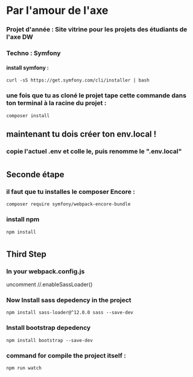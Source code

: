 # Par l'amour de l'axe
### Projet d'année : Site vitrine pour les projets des étudiants de l'axe DW
### Techno : Symfony 
#### install symfony :
    curl -sS https://get.symfony.com/cli/installer | bash

### une fois que tu as cloné le projet tape cette commande dans ton terminal à la racine du projet : 
    composer install
## maintenant tu dois créer ton env.local !
### copie l'actuel .env et colle le, puis renomme le ".env.local"
#

## Seconde étape

### il faut que tu installes le composer Encore : 
    composer require symfony/webpack-encore-bundle

### install npm
    npm install

#

## Third Step

### In your webpack.config.js
uncomment //.enableSassLoader()

### Now Install sass depedency in the project
    npm install sass-loader@^12.0.0 sass --save-dev

### Install bootstrap depedency
    npm install bootstrap --save-dev

### command for compile the project itself :
    npm run watch
#

